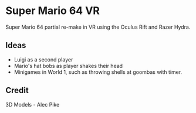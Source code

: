 Super Mario 64 VR
=================

Super Mario 64 partial re-make in VR using the Oculus Rift and Razer Hydra.

Ideas
-----
- Luigi as a second player
- Mario's hat bobs as player shakes their head
- Minigames in World 1, such as throwing shells at goombas with timer.

Credit
------

3D Models - Alec Pike
